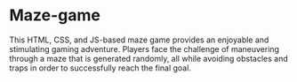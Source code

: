 # Maze-game
This HTML, CSS, and JS-based maze game provides an enjoyable and stimulating gaming adventure. Players face the challenge of maneuvering through a maze that is generated randomly, all while avoiding obstacles and traps in order to successfully reach the final goal.
